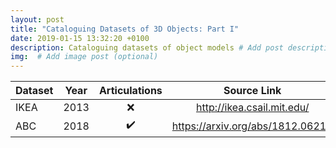 ```yaml
---
layout: post
title: "Cataloguing Datasets of 3D Objects: Part I"
date: 2019-01-15 13:32:20 +0100
description: Cataloguing datasets of object models # Add post description (optional)
img:  # Add image post (optional)
---
```


| Dataset  | Year | Articulations  | Source Link  | 
|----------|:----:|:--------------:|:------------:|
| IKEA     | 2013 | :x:            |  http://ikea.csail.mit.edu/ |
| ABC      | 2018 | :heavy_check_mark: | https://arxiv.org/abs/1812.06216 |

